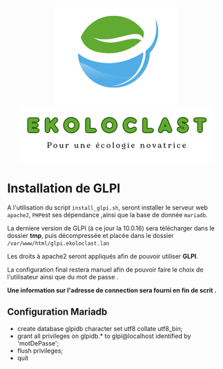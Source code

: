 <div align="center"> 

![logo](https://github.com/WildCodeSchool/TSSR-2405-P3-G3-BuildYourInfra-Ekoloclast/blob/main/ressources/charte/logo.png)   
![slogan](https://github.com/WildCodeSchool/TSSR-2405-P3-G3-BuildYourInfra-Ekoloclast/blob/main/ressources/charte/slogan.png)
</div>    

# Installation de GLPI

A l'utilisation du script `install_glpi.sh`, seront installer le serveur web `apache2`, `PHP`est ses dépendance ,ainsi que la base de donnée `mariadb`. 

La derniere version de GLPI (à ce jour la 10.0.16) sera télécharger dans le dossier **tmp**, puis décompressée et placée dans le dossier `/var/www/html/glpi.ekoloclast.lan`

Les droits à apache2 seront appliqués afin de pouvoir utiliser **GLPI**.

La configuration final restera manuel afin de pouvoir faire le choix de l'utilisateur ainsi que du mot de passe .

**Une information sur l'adresse de connection sera fourni en fin de scrit .**

## Configuration Mariadb
- create database glpidb character set utf8 collate utf8_bin;
- grant all privileges on glpidb.* to glpi@localhost identified by 'motDePasse';
- flush privileges;
- quit
